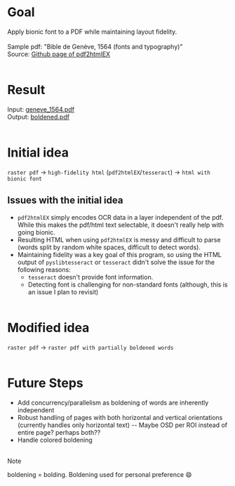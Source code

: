 # Goal
Apply bionic font to a PDF while maintaining layout fidelity.
<br><br>
Sample pdf: "Bible de Genève, 1564 (fonts and typography)"
<br>
Source: [Github page of pdf2htmlEX](https://github.com/pdf2htmlEX/pdf2htmlEX?tab=readme-ov-file)
<br><br>
# Result
Input: [geneve_1564.pdf](/sample_pdf/geneve_1564.pdf)
<br>
Output: [boldened.pdf](boldened.pdf)
<br><br>
# Initial idea
`raster pdf` -> `high-fidelity html` (`pdf2htmlEX`/`tesseract`) -> `html with bionic font`
## Issues with the initial idea
- `pdf2htmlEX` simply encodes OCR data in a layer independent of the pdf.
While this makes the pdf/html text selectable, it doesn't really help with going bionic.
- Resulting HTML when using `pdf2htmlEX` is messy and difficult to parse (words split by random white spaces, difficult to detect words).
- Maintaining fidelity was a key goal of this program, so using the HTML output of `pyslibtesseract` or `tesseract` didn't solve the issue for the following reasons:
  - `tesseract` doesn't provide font information.
  - Detecting font is challenging for non-standard fonts (although, this is an issue I plan to revisit)
<br><br>
# Modified idea
`raster pdf` -> `raster pdf with partially boldened words`
<br><br>
# Future Steps
- Add concurrency/parallelism as boldening of words are inherently independent
- Robust handling of pages with both horizontal and vertical orientations (currently handles only horizontal text)
  -- Maybe OSD per ROI instead of entire page? perhaps both??
- Handle colored boldening
<br><br>
> [!Note]
> boldening = bolding. Boldening used for personal preference 😄
  


